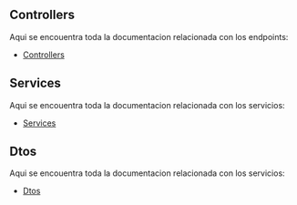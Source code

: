 ## Controllers
Aqui se encouentra toda la documentacion relacionada con los endpoints:
- [Controllers](controllers.md)

## Services
Aqui se encouentra toda la documentacion relacionada con los servicios:
- [Services](services.md)

## Dtos
Aqui se encouentra toda la documentacion relacionada con los servicios:
- [Dtos](dtos.md)
